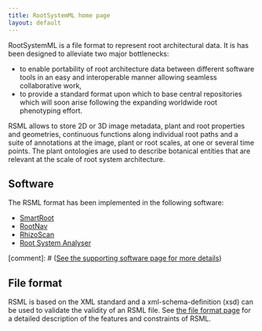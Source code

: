 ```yaml
---
title: RootSystemML home page
layout: default
---
```



RootSystemML is a file format to represent root architectural data. It is has been designed to alleviate two major bottlenecks: 

 - to enable portability of root architecture data between different software tools in an easy and interoperable manner allowing seamless collaborative work, 
 - to provide a standard format upon which to base central repositories which will soon arise following the expanding worldwide root phenotyping effort.

RSML allows to store 2D or 3D image metadata, plant and root properties and geometries, continuous functions along individual root paths and a suite of annotations at the image, plant or root scales, at one or several time points. The plant ontologies are used to describe botanical entities that are relevant at the scale of root system architecture. 

Software
--------
The RSML format has been implemented in the following software:

 - [SmartRoot](http://www.uclouvain.be/en-smartroot)
 - [RootNav](http://www.cpib.ac.uk/tools-resources/software/rootnav/)
 - [RhizoScan](https://team.inria.fr/virtualplants/research/project/rhizoscan/)
 - [Root System Analyser](http://www.csc.univie.ac.at/rootbox/rsa.html)

[comment]: # ([See the supporting software page for more details](software))

File format
-----------
RSML is based on the XML standard and a xml-schema-definition (xsd) can be used to validate the validity of an RSML file.
See [the file format page](format) for a detailed description of the features and constraints of RSML. 
